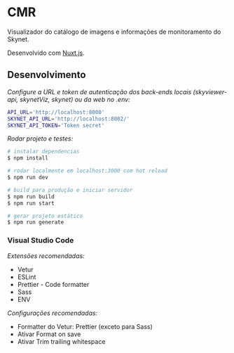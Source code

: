 # CMR

Visualizador do catálogo de imagens e informações de monitoramento do Skynet.

Desenvolvido com [Nuxt.js](https://nuxtjs.org).

## Desenvolvimento

_Configure a URL e token de autenticação dos back-ends locais (skyviewer-api, skynetViz, skynet) ou da web no .env:_

```bash
API_URL='http://localhost:8000'
SKYNET_API_URL='http://localhost:8002/'
SKYNET_API_TOKEN='Token secret'
```

_Rodar projeto e testes:_

```bash
# instalar dependencias
$ npm install

# rodar localmente em localhost:3000 com hot reload
$ npm run dev

# build para produção e iniciar servidor
$ npm run build
$ npm run start

# gerar projeto estático
$ npm run generate
```

### Visual Studio Code

_Extensões recomendadas:_

-   Vetur
-   ESLint
-   Prettier - Code formatter
-   Sass
-   ENV

_Configurações recomendadas:_

-   Formatter do Vetur: Prettier (exceto para Sass)
-   Ativar Format on save
-   Ativar Trim trailing whitespace
